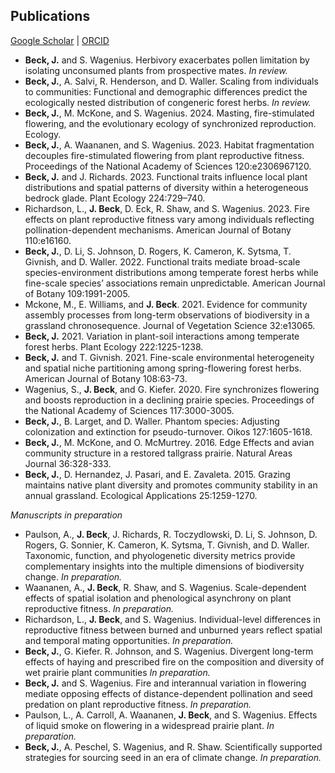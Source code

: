 ## Publications

[Google Scholar](https://scholar.google.com/citations?user=IC3onsQAAAAJ&hl=en&oi=ao)  \|  [ORCID](https://orcid.org/0000-0001-9515-5440)


* **Beck, J.** and S. Wagenius. Herbivory exacerbates pollen limitation by isolating unconsumed plants from prospective mates. *In review.*
* **Beck, J.**, A. Salvi, R. Henderson, and D. Waller. Scaling from individuals to communities: Functional and demographic differences predict the ecologically nested distribution of congeneric forest herbs. *In review.*
* **Beck, J.**, M. McKone, and S. Wagenius. 2024. Masting, fire-stimulated flowering, and the evolutionary ecology of synchronized reproduction. Ecology.
* **Beck, J.**, A. Waananen, and S. Wagenius. 2023. Habitat fragmentation decouples fire-stimulated flowering from plant reproductive fitness. Proceedings of the National Academy of Sciences 120:e2306967120.
* **Beck, J.** and J. Richards. 2023. Functional traits influence local plant distributions and spatial patterns of diversity within a heterogeneous bedrock glade. Plant Ecology 224:729–740.
* Richardson, L., **J. Beck**, D. Eck, R. Shaw, and S. Wagenius. 2023. Fire effects on plant reproductive fitness vary among individuals reflecting pollination-dependent mechanisms. American Journal of Botany 110:e16160.
* **Beck, J.**, D. Li, S. Johnson, D. Rogers, K. Cameron, K. Sytsma, T. Givnish, and D. Waller. 2022. Functional traits mediate broad-scale species-environment distributions among temperate forest herbs while fine-scale species’ associations remain unpredictable. American Journal of Botany 109:1991-2005.
* Mckone, M., E. Williams, and **J. Beck**. 2021. Evidence for community assembly processes from long-term
observations of biodiversity in a grassland chronosequence. Journal of Vegetation Science 32:e13065.
* **Beck, J.** 2021. Variation in plant-soil interactions among temperate forest herbs. Plant Ecology 222:1225-1238.
* **Beck, J.** and T. Givnish. 2021. Fine-scale environmental heterogeneity and spatial niche partitioning among spring-flowering forest herbs. American Journal of Botany 108:63-73.
* Wagenius, S., **J. Beck**, and G. Kiefer. 2020. Fire synchronizes flowering and boosts reproduction in a declining prairie species. Proceedings of the National Academy of Sciences 117:3000-3005.
* **Beck, J.**, B. Larget, and D. Waller. Phantom species: Adjusting colonization and extinction for pseudo-turnover. Oikos 127:1605-1618.
* **Beck, J.**, M. McKone, and O. McMurtrey. 2016. Edge Effects and avian community structure in a restored tallgrass prairie. Natural Areas Journal 36:328-333.
* **Beck, J.**, D. Hernandez, J. Pasari, and E. Zavaleta. 2015. Grazing maintains native plant diversity and promotes community stability in an annual grassland. Ecological Applications 25:1259-1270.

*Manuscripts in preparation*

* Paulson, A., **J. Beck**, J. Richards, R. Toczydlowski, D. Li, S. Johnson, D. Rogers, G. Sonnier, K. Cameron, K. Sytsma, T. Givnish, and D. Waller. Taxonomic, function, and phyologenetic diversity metrics provide complementary insights into the multiple dimensions of biodiversity change. *In preparation.*
* Waananen, A., **J. Beck**, R. Shaw, and S. Wagenius. Scale-dependent effects of spatial isolation and phenological asynchrony on plant reproductive fitness. *In preparation.*
* Richardson, L., **J. Beck**, and S. Wagenius. Individual-level differences in reproductive fitness between burned and unburned years reflect spatial and temporal mating opportunities.  *In preparation.*
* **Beck, J.**, G. Kiefer. R. Johnson, and S. Wagenius. Divergent long-term effects of haying and prescribed fire on the composition and diversity of wet prairie plant communities *In preparation.*
* **Beck, J.** and S. Wagenius. Fire and interannual variation in flowering mediate opposing effects of distance-dependent pollination and seed predation on plant reproductive fitness. *In preparation.*
* Paulson, L., A. Carroll, A. Waananen, **J. Beck**, and S. Wagenius. Effects of liquid smoke on flowering in a widespread prairie plant. *In preparation.*
* **Beck, J.**, A. Peschel, S. Wagenius, and R. Shaw. Scientifically supported strategies for sourcing seed in an era of climate change. *In preparation.*

